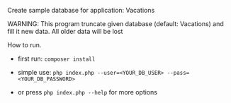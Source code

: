 Create sample database for application: Vacations

WARNING:
This program truncate given database (default: Vacations) and fill it new data. All older data will be lost

How to run.

- first run:
  `composer install`

- simple use:
  `php index.php --user=<YOUR_DB_USER> --pass=<YOUR_DB_PASSWORD>`

- or press `php index.php --help` for more options
